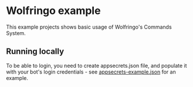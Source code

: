 ﻿# Wolfringo example
This example projects shows basic usage of Wolfringo's Commands System.

## Running locally
To be able to login, you need to create appsecrets.json file, and populate it with your bot's login credentials - see [appsecrets-example.json](appsecrets-example.json) for an example.